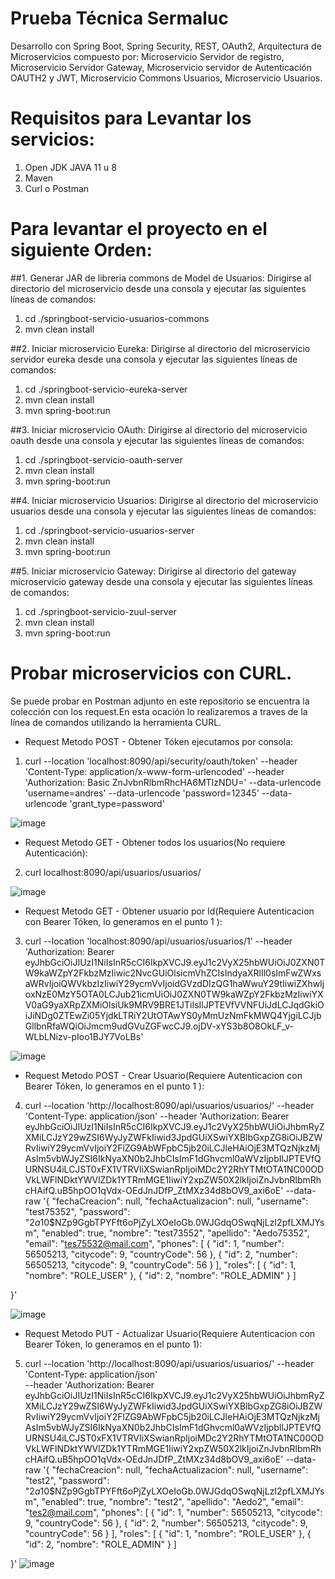 # Prueba Técnica Sermaluc
Desarrollo con Spring Boot, Spring Security, REST, OAuth2, Arquitectura de Microservicios compuesto por: Microservicio Servidor de registro, Microservicio Servidor Gateway, Microservicio servidor de Autenticación OAUTH2 y JWT, Microservicio Commons Usuarios, Microservicio  Usuarios.
##

# Requisitos para Levantar los servicios:
1. Open JDK JAVA 11 u 8
2. Maven
3. Curl o Postman
##

# Para levantar el proyecto en el siguiente Orden:

##1. Generar JAR de libreria commons de Model de Usuarios:
Dirigirse al directorio del microservicio desde una consola y ejecutar las siguientes líneas de comandos:
1. cd ./springboot-servicio-usuarios-commons 
2. mvn clean install

##2. Iniciar microservicio Eureka: 
Dirigirse al directorio del microservicio servidor eureka desde una consola y ejecutar las siguientes líneas de comandos:
1. cd ./springboot-servicio-eureka-server 
2. mvn clean install
3. mvn spring-boot:run
   
##3. Iniciar microservicio OAuth:
Dirigirse al directorio del microservicio oauth desde una consola y ejecutar las siguientes líneas de comandos:
1. cd ./springboot-servicio-oauth-server 
2. mvn clean install
3. mvn spring-boot:run
   
##4. Iniciar microservicio Usuarios:
Dirigirse al directorio del microservicio usuarios desde una consola y ejecutar las siguientes líneas de comandos:
1. cd ./springboot-servicio-usuarios-server 
2. mvn clean install
3. mvn spring-boot:run
   
##5. Iniciar microservicio Gateway:
Dirigirse al directorio del gateway microservicio gateway desde una consola y ejecutar las siguientes líneas de comandos:
1. cd ./springboot-servicio-zuul-server 
2. mvn clean install
3. mvn spring-boot:run
   
##
# Probar microservicios con CURL.
Se puede probar en Postman adjunto en este repositorio se encuentra la colección con los request.En esta ocación lo realizaremos a traves de la línea de comandos utilizando la herramienta CURL.
- Request Metodo POST - Obtener Tóken ejecutamos por consola:
1. curl --location 'localhost:8090/api/security/oauth/token' --header 'Content-Type: application/x-www-form-urlencoded' --header 'Authorization: Basic ZnJvbnRlbmRhcHA6MTIzNDU=' --data-urlencode 'username=andres' --data-urlencode 'password=12345' --data-urlencode 
   'grant_type=password'
   
![image](https://github.com/GaedoC/TestSermaluc/assets/17816969/f3c80b9f-4c26-4ff0-8645-a510619b1893)

- Request Metodo GET - Obtener todos los usuarios(No requiere Autenticación):
2. curl localhost:8090/api/usuarios/usuarios/
  
 ![image](https://github.com/GaedoC/TestSermaluc/assets/17816969/8e33b3b3-035c-47dc-b760-cc3ff16146ea)

- Request Metodo GET - Obtener usuario por Id(Requiere Autenticacion con Bearer Tóken, lo generamos en el punto 1 ):
3. curl --location 'localhost:8090/api/usuarios/usuarios/1' --header 'Authorization: Bearer eyJhbGciOiJIUzI1NiIsInR5cCI6IkpXVCJ9.eyJ1c2VyX25hbWUiOiJ0ZXN0TW9kaWZpY2FkbzMzIiwic2NvcGUiOlsicmVhZCIsIndyaXRlIl0sImFwZWxsaWRvIjoiQWVkbzIzIiwiY29ycmVvIjoidGVzdDIzQG1haWwuY29tIiwiZXhwIjoxNzE0MzY5OTA0LCJub21icmUiOiJ0ZXN0TW9kaWZpY2FkbzMzIiwiYXV0aG9yaXRpZXMiOlsiUk9MRV9BRE1JTiIsIlJPTEVfVVNFUiJdLCJqdGkiOiJiNDg0ZTEwZi05YjdkLTRiY2UtOTAwYS0yMmUzNmFkMWQ4YjgiLCJjbGllbnRfaWQiOiJmcm9udGVuZGFwcCJ9.ojDV-xYS3b8O8OkLF_v-WLbLNizv-pIoo1BJY7VoLBs'
  
![image](https://github.com/GaedoC/TestSermaluc/assets/17816969/8408cb5e-d991-4a68-9e3d-f0c5a59e23a1)

- Request Metodo POST - Crear Usuario(Requiere Autenticacion con Bearer Tóken, lo generamos en el punto 1 ):
4. curl --location 'http://localhost:8090/api/usuarios/usuarios/' --header 'Content-Type: application/json' --header 'Authorization: Bearer eyJhbGciOiJIUzI1NiIsInR5cCI6IkpXVCJ9.eyJ1c2VyX25hbWUiOiJhbmRyZXMiLCJzY29wZSI6WyJyZWFkIiwid3JpdGUiXSwiYXBlbGxpZG8iOiJBZWRvIiwiY29ycmVvIjoiY2FlZG9AbWFpbC5jb20iLCJleHAiOjE3MTQzNjkzMjAsIm5vbWJyZSI6IkNyaXN0b2JhbCIsImF1dGhvcml0aWVzIjpbIlJPTEVfQURNSU4iLCJST0xFX1VTRVIiXSwianRpIjoiMDc2Y2RhYTMtOTA1NC00ODVkLWFlNDktYWVlZDk1YTRmMGE1IiwiY2xpZW50X2lkIjoiZnJvbnRlbmRhcHAifQ.uB5hpOO1qVdx-OEdJnJDfP_ZtMXz34d8bOV9_axi6oE' --data-raw '{
    "fechaCreacion": null,
    "fechaActualizacion": null,
    "username": "test75352",
    "password": "$2a$10$NZp9GgbTPYFft6oPjZyLXOeIoGb.0WJGdqOSwqNjLzI2pfLXMJYsm",
    "enabled": true,
    "nombre": "test73552",
    "apellido": "Aedo75352",
    "email": "tes75532@mail.com",
    "phones": [
        { 
            "id": 1,
            "number": 56505213,
            "citycode": 9,
            "countryCode": 56
        },
        {
              "id": 2,
            "number": 56505213,
            "citycode": 9,
            "countryCode": 56
        }
    ],
    "roles": [
        {
            "id": 1,
            "nombre": "ROLE_USER"
        },
         {
            "id": 2,
            "nombre": "ROLE_ADMIN"
        }
    ]

}'
  
![image](https://github.com/GaedoC/TestSermaluc/assets/17816969/27c0b0a0-ee05-45d6-be2a-2df241f8c772)



- Request Metodo PUT - Actualizar Usuario(Requiere Autenticacion con Bearer Tóken, lo generamos en el punto 1):
5. curl --location 'http://localhost:8090/api/usuarios/usuarios/' --header 'Content-Type: application/json' \
--header 'Authorization: Bearer eyJhbGciOiJIUzI1NiIsInR5cCI6IkpXVCJ9.eyJ1c2VyX25hbWUiOiJhbmRyZXMiLCJzY29wZSI6WyJyZWFkIiwid3JpdGUiXSwiYXBlbGxpZG8iOiJBZWRvIiwiY29ycmVvIjoiY2FlZG9AbWFpbC5jb20iLCJleHAiOjE3MTQzNjkzMjAsIm5vbWJyZSI6IkNyaXN0b2JhbCIsImF1dGhvcml0aWVzIjpbIlJPTEVfQURNSU4iLCJST0xFX1VTRVIiXSwianRpIjoiMDc2Y2RhYTMtOTA1NC00ODVkLWFlNDktYWVlZDk1YTRmMGE1IiwiY2xpZW50X2lkIjoiZnJvbnRlbmRhcHAifQ.uB5hpOO1qVdx-OEdJnJDfP_ZtMXz34d8bOV9_axi6oE' --data-raw '{
    "fechaCreacion": null,
    "fechaActualizacion": null,
    "username": "test2",
    "password": "$2a$10$NZp9GgbTPYFft6oPjZyLXOeIoGb.0WJGdqOSwqNjLzI2pfLXMJYsm",
    "enabled": true,
    "nombre": "test2",
    "apellido": "Aedo2",
    "email": "tes2@mail.com",
    "phones": [
        { 
            "id": 1,
            "number": 56505213,
            "citycode": 9,
            "countryCode": 56
        },
        {
              "id": 2,
            "number": 56505213,
            "citycode": 9,
            "countryCode": 56
        }
    ],
    "roles": [
        {
            "id": 1,
            "nombre": "ROLE_USER"
        },
         {
            "id": 2,
            "nombre": "ROLE_ADMIN"
        }
    ]

}'
![image](https://github.com/GaedoC/TestSermaluc/assets/17816969/7b63bf3f-427b-4cc9-8cc2-cfd493899ee0)



